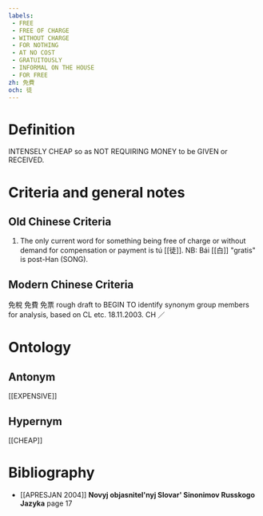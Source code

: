 ```yaml
---
labels: 
 - FREE
 - FREE OF CHARGE
 - WITHOUT CHARGE
 - FOR NOTHING
 - AT NO COST
 - GRATUITOUSLY
 - INFORMAL ON THE HOUSE
 - FOR FREE
zh: 免費
och: 徒
---
```


# Definition
INTENSELY CHEAP so as NOT REQUIRING MONEY to be GIVEN or RECEIVED.
# Criteria and general notes
## Old Chinese Criteria
1. The only current word for something being free of charge or without demand for compensation or payment is tú [[徒]].
NB: Bái [[白]] "gratis" is post-Han (SONG).
## Modern Chinese Criteria
免稅
免費
免票
rough draft to BEGIN TO identify synonym group members for analysis, based on CL etc. 18.11.2003. CH ／
# Ontology

## Antonym
[[EXPENSIVE]]
## Hypernym
[[CHEAP]]
# Bibliography
- [[APRESJAN 2004]]
**Novyj objasnitel'nyj Slovar' Sinonimov Russkogo Jazyka** page 17

